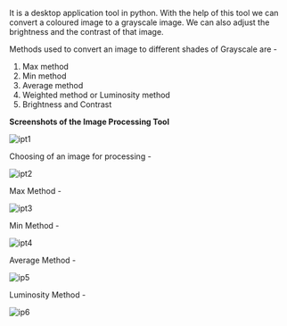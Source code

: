 It is a desktop application tool in python. With the help of this tool we can convert a coloured image to a grayscale image. We can also adjust the brightness and the contrast of that image.

Methods used to convert an image to different shades of Grayscale are -
1. Max method
2. Min method
3. Average method
4. Weighted method or Luminosity method
5. Brightness and Contrast

<b>Screenshots of the Image Processing Tool</b>

![ipt1](https://user-images.githubusercontent.com/70911657/123665142-9e9f6c80-d855-11eb-988b-bbdac1d08601.PNG)

Choosing of an image for processing -

![ipt2](https://user-images.githubusercontent.com/70911657/123665434-e7efbc00-d855-11eb-89e3-a9b016a64fae.PNG)

Max Method -

![ipt3](https://user-images.githubusercontent.com/70911657/123665658-1c637800-d856-11eb-9bb5-ab697394cbe8.PNG)

Min Method -

![ipt4](https://user-images.githubusercontent.com/70911657/123665903-56347e80-d856-11eb-9568-f62fa9d2319d.PNG)

Average Method -

![ip5](https://user-images.githubusercontent.com/70911657/123666047-7ebc7880-d856-11eb-83f1-69865eab2062.PNG)

Luminosity Method -

![ip6](https://user-images.githubusercontent.com/70911657/123666318-baefd900-d856-11eb-8dd8-0f7d146e17a4.PNG)
